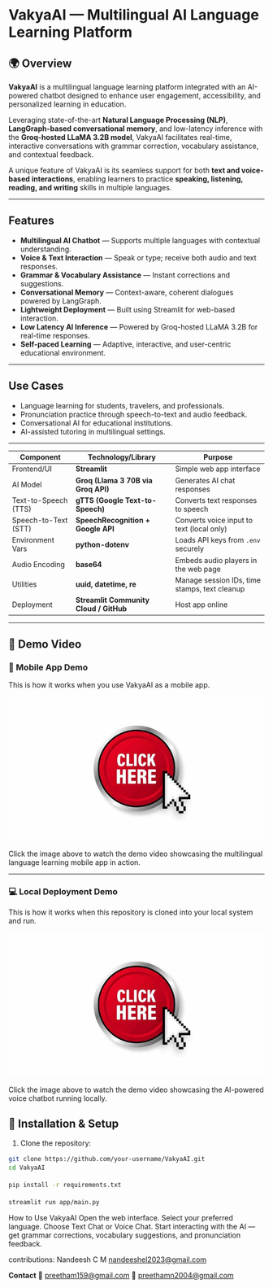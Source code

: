 # VakyaAI — Multilingual AI Language Learning Platform

## 🌍 Overview
**VakyaAI** is a multilingual language learning platform integrated with an AI-powered chatbot designed to enhance user engagement, accessibility, and personalized learning in education.

Leveraging state-of-the-art **Natural Language Processing (NLP)**, **LangGraph-based conversational memory**, and low-latency inference with the **Groq-hosted LLaMA 3.2B model**, VakyaAI facilitates real-time, interactive conversations with grammar correction, vocabulary assistance, and contextual feedback.

A unique feature of VakyaAI is its seamless support for both **text and voice-based interactions**, enabling learners to practice **speaking, listening, reading, and writing** skills in multiple languages.

---

##  Features
-    **Multilingual AI Chatbot** — Supports multiple languages with contextual understanding.
-    **Voice & Text Interaction** — Speak or type; receive both audio and text responses.
-    **Grammar & Vocabulary Assistance** — Instant corrections and suggestions.
-    **Conversational Memory** — Context-aware, coherent dialogues powered by LangGraph.
-    **Lightweight Deployment** — Built using Streamlit for web-based interaction.
-    **Low Latency AI Inference** — Powered by Groq-hosted LLaMA 3.2B for real-time responses.
-    **Self-paced Learning** — Adaptive, interactive, and user-centric educational environment.

---

##  Use Cases
-   Language learning for students, travelers, and professionals.
-   Pronunciation practice through speech-to-text and audio feedback.
-   Conversational AI for educational institutions.
-   AI-assisted tutoring in multilingual settings.

---

| Component            | Technology/Library                     | Purpose                                       |
| -------------------- | -------------------------------------- | --------------------------------------------- |
| Frontend/UI          | **Streamlit**                          | Simple web app interface                      |
| AI Model             | **Groq (Llama 3 70B via Groq API)**    | Generates AI chat responses                   |
| Text-to-Speech (TTS) | **gTTS (Google Text-to-Speech)**       | Converts text responses to speech             |
| Speech-to-Text (STT) | **SpeechRecognition + Google API**     | Converts voice input to text (local only)     |
| Environment Vars     | **python-dotenv**                      | Loads API keys from `.env` securely           |
| Audio Encoding       | **base64**                             | Embeds audio players in the web page          |
| Utilities            | **uuid, datetime, re**                 | Manage session IDs, time stamps, text cleanup |
| Deployment           | **Streamlit Community Cloud / GitHub** | Host app online                               |


---

## 🎥 Demo Video

### 📱 Mobile App Demo
This is how it works when you use VakyaAI as a mobile app.

[![Watch the Demo](Video-demo/thumbnail.jpg)](Video-demo/Mobile-app.mp4)

Click the image above to watch the demo video showcasing the multilingual language learning mobile app in action.

---

### 💻 Local Deployment Demo
This is how it works when this repository is cloned into your local system and run.

[![Watch the Demo](Video-demo/thumbnail.jpg)](Video-demo/Voice%20AI%20Chatbot.mp4)

Click the image above to watch the demo video showcasing the AI-powered voice chatbot running locally.

## 🚀 Installation & Setup

1. Clone the repository:
```bash
git clone https://github.com/your-username/VakyaAI.git
cd VakyaAI

pip install -r requirements.txt

streamlit run app/main.py
```

How to Use VakyaAI
  Open the web interface.
  Select your preferred language.
  Choose Text Chat or Voice Chat.
  Start interacting with the AI — get grammar corrections, vocabulary suggestions, and pronunciation feedback.


contributions: Nandeesh C M nandeeshel2023@gmail.com

**Contact** 
📧 preetham159@gmail.com
📧 preethamn2004@gmail.com
